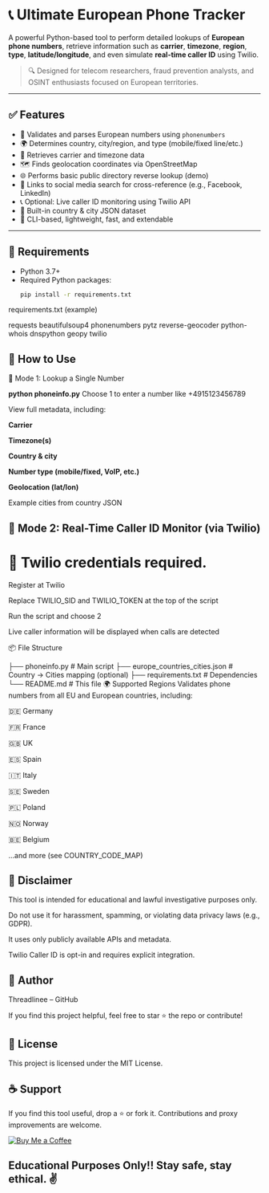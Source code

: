 # 📞 Ultimate European Phone Tracker

A powerful Python-based tool to perform detailed lookups of **European phone numbers**, retrieve information such as **carrier**, **timezone**, **region**, **type**, **latitude/longitude**, and even simulate **real-time caller ID** using Twilio.

> 🔍 Designed for telecom researchers, fraud prevention analysts, and OSINT enthusiasts focused on European territories.

---

## ✅ Features

- 🔎 Validates and parses European numbers using `phonenumbers`
- 🌍 Determines country, city/region, and type (mobile/fixed line/etc.)
- 📡 Retrieves carrier and timezone data
- 🗺️ Finds geolocation coordinates via OpenStreetMap
- 🌐 Performs basic public directory reverse lookup (demo)
- 👤 Links to social media search for cross-reference (e.g., Facebook, LinkedIn)
- 📞 Optional: Live caller ID monitoring using Twilio API
- 📁 Built-in country & city JSON dataset
- 🚀 CLI-based, lightweight, fast, and extendable

---

## 🧰 Requirements

- Python 3.7+
- Required Python packages:
  ```bash
  pip install -r requirements.txt
requirements.txt (example)

requests
beautifulsoup4
phonenumbers
pytz
reverse-geocoder
python-whois
dnspython
geopy
twilio

## 🚀 How to Use
🔹 Mode 1: Lookup a Single Number

**python phoneinfo.py**
Choose 1 to enter a number like +4915123456789

View full metadata, including:

**Carrier**

**Timezone(s)**

**Country & city**

**Number type (mobile/fixed, VoIP, etc.)**

**Geolocation (lat/lon)**

Example cities from country JSON

## 🔹 Mode 2: Real-Time Caller ID Monitor (via Twilio)
# 🛑 Twilio credentials required.

Register at Twilio

Replace TWILIO_SID and TWILIO_TOKEN at the top of the script

Run the script and choose 2

Live caller information will be displayed when calls are detected

📦 File Structure

├── phoneinfo.py                # Main script
├── europe_countries_cities.json  # Country -> Cities mapping (optional)
├── requirements.txt            # Dependencies
└── README.md                   # This file
🌍 Supported Regions
Validates phone numbers from all EU and European countries, including:

🇩🇪 Germany

🇫🇷 France

🇬🇧 UK

🇪🇸 Spain

🇮🇹 Italy

🇸🇪 Sweden

🇵🇱 Poland

🇳🇴 Norway

🇧🇪 Belgium

...and more (see COUNTRY_CODE_MAP)

## 🔐 Disclaimer
This tool is intended for educational and lawful investigative purposes only.

Do not use it for harassment, spamming, or violating data privacy laws (e.g., GDPR).

It uses only publicly available APIs and metadata.

Twilio Caller ID is opt-in and requires explicit integration.

## 🧠 Author
Threadlinee – GitHub

If you find this project helpful, feel free to star ⭐ the repo or contribute!

## 📄 License
This project is licensed under the MIT License.

## ☕ Support
If you find this tool useful, drop a ⭐ or fork it. Contributions and proxy improvements are welcome.

[![Buy Me a Coffee](https://ko-fi.com/img/githubbutton_sm.svg)](https://ko-fi.com/G2G114SBVV)

## Educational Purposes Only!! Stay safe, stay ethical. ✌️
